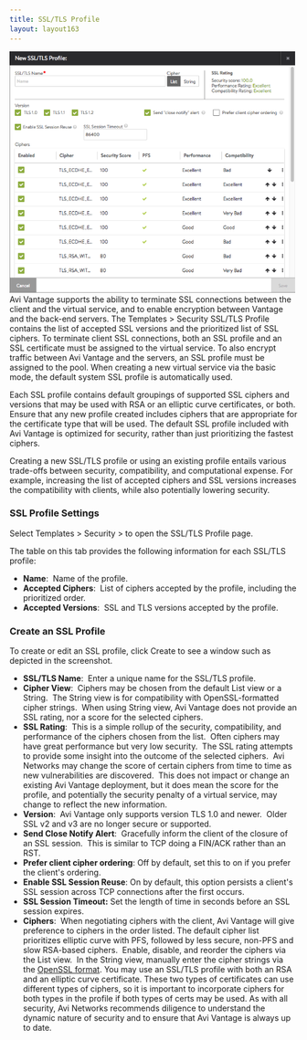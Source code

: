 ```yaml
---
title: SSL/TLS Profile
layout: layout163
---
```

<a href="img/Screen-Shot-2017-02-14-at-3.39.49-PM.png"><img class="alignright wp-image-24298" src="img/Screen-Shot-2017-02-14-at-3.39.49-PM.png" alt="Screen Shot 2017-02-14 at 3.39.49 PM" width="500" height="423"></a>Avi Vantage supports the ability to terminate SSL connections between the client and the virtual service, and to enable encryption between Vantage and the back-end servers. The Templates > Security SSL/TLS Profile contains the list of accepted SSL versions and the prioritized list of SSL ciphers. To terminate client SSL connections, both an SSL profile and an SSL certificate must be assigned to the virtual service. To also encrypt traffic between Avi Vantage and the servers, an SSL profile must be assigned to the pool. When creating a new virtual service via the basic mode, the default system SSL profile is automatically used.

Each SSL profile contains default groupings of supported SSL ciphers and versions that may be used with RSA or an elliptic curve certificates, or both. Ensure that any new profile created includes ciphers that are appropriate for the certificate type that will be used. The default SSL profile included with Avi Vantage is optimized for security, rather than just prioritizing the fastest ciphers.

Creating a new SSL/TLS profile or using an existing profile entails various trade-offs between security, compatibility, and computational expense. For example, increasing the list of accepted ciphers and SSL versions increases the compatibility with clients, while also potentially lowering security.

### SSL Profile Settings

Select Templates > Security > to open the SSL/TLS Profile page.

The table on this tab provides the following information for each SSL/TLS profile:

* **Name**:  Name of the profile.
* **Accepted Ciphers**:  List of ciphers accepted by the profile, including the prioritized order.
* **Accepted Versions**:  SSL and TLS versions accepted by the profile. 

### Create an SSL Profile

To create or edit an SSL profile, click Create to see a window such as depicted in the screenshot.

* **SSL/TLS Name**:  Enter a unique name for the SSL/TLS profile.
* **Cipher View**:  Ciphers may be chosen from the default List view or a String.  The String view is for compatibility with OpenSSL-formatted cipher strings.  When using String view, Avi Vantage does not provide an SSL rating, nor a score for the selected ciphers.
* **SSL Rating**:  This is a simple rollup of the security, compatibility, and performance of the ciphers chosen from the list.  Often ciphers may have great performance but very low security.  The SSL rating attempts to provide some insight into the outcome of the selected ciphers.  Avi Networks may change the score of certain ciphers from time to time as new vulnerabilities are discovered.  This does not impact or change an existing Avi Vantage deployment, but it does mean the score for the profile, and potentially the security penalty of a virtual service, may change to reflect the new information.
* **Version**:  Avi Vantage only supports version TLS 1.0 and newer.  Older SSL v2 and v3 are no longer secure or supported.
* **Send Close Notify Alert**:  Gracefully inform the client of the closure of an SSL session.  This is similar to TCP doing a FIN/ACK rather than an RST.
* **Prefer client cipher ordering**: Off by default, set this to on if you prefer the client's ordering.
* **Enable SSL Session Reuse**: On by default, this option persists a client's SSL session across TCP connections after the first occurs.
* **SSL Session Timeout:** Set the length of time in seconds before an SSL session expires.
* **Ciphers**:  When negotiating ciphers with the client, Avi Vantage will give preference to ciphers in the order listed. The default cipher list prioritizes elliptic curve with PFS, followed by less secure, non-PFS and slow RSA-based ciphers.  Enable, disable, and reorder the ciphers via the List view.  In the String view, manually enter the cipher strings via the <a href="https://www.openssl.org/docs/manmaster/apps/ciphers.html">OpenSSL format</a>. You may use an SSL/TLS profile with both an RSA and an elliptic curve certificate. These two types of certificates can use different types of ciphers, so it is important to incorporate ciphers for both types in the profile if both types of certs may be used. As with all security, Avi Networks recommends diligence to understand the dynamic nature of security and to ensure that Avi Vantage is always up to date.

